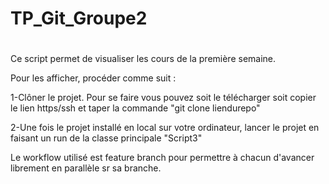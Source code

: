 # TP_Git_Groupe2
#

#
 Ce script permet de visualiser les cours de la première semaine.
 
 Pour les afficher, procéder comme suit : 

  1-Clôner le projet. Pour se faire vous pouvez soit le télécharger soit copier le lien https/ssh et taper la commande "git clone liendurepo"

  2-Une fois le projet installé en local sur votre ordinateur, lancer le projet en faisant un run de la classe principale "Script3"
  
  
  Le workflow utilisé est feature branch pour permettre à chacun d'avancer librement en parallèle sr sa branche.

